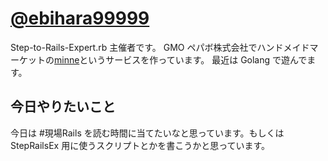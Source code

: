 # [@ebihara99999](https://twitter.com/ebihara99999)

Step-to-Rails-Expert.rb 主催者です。
GMO ペパボ株式会社でハンドメイドマーケットの[minne](https://minne.com/)というサービスを作っています。
最近は Golang で遊んでます。

## 今日やりたいこと

今日は #現場Rails を読む時間に当てたいなと思っています。もしくは StepRailsEx 用に使うスクリプトとかを書こうかと思っています。
